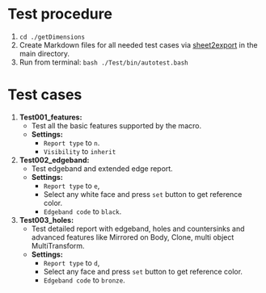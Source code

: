 # Test procedure

1. `cd ./getDimensions`
2. Create Markdown files for all needed test cases via [sheet2export](https://github.com/dprojects/sheet2export) in the main directory.
3. Run from terminal: `bash ./Test/bin/autotest.bash`

# Test cases

1. **Test001_features:** 
	* Test all the basic features supported by the macro.
	* **Settings:** 
        * `Report type` to `n`.
        * `Visibility` to `inherit`
2. **Test002_edgeband:** 
    * Test edgeband and extended edge report.
    * **Settings:** 
        * `Report type` to `e`, 
        * Select any white face and press `set` button to get reference color.
        * `Edgeband code` to `black`.
2. **Test003_holes:** 
    * Test detailed report with edgeband, holes and countersinks and advanced features like Mirrored on Body, Clone, multi object MultiTransform.
    * **Settings:** 
        * `Report type` to `d`,
        * Select any face and press `set` button to get reference color.
        * `Edgeband code` to `bronze`.
